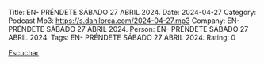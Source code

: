 Title: EN- PRÉNDETE SÁBADO 27 ABRIL 2024.
Date: 2024-04-27
Category: Podcast
Mp3: https://s.danilorca.com/2024-04-27.mp3
Company: EN- PRÉNDETE SÁBADO 27 ABRIL 2024.
Person: EN- PRÉNDETE SÁBADO 27 ABRIL 2024.
Tags: EN- PRÉNDETE SÁBADO 27 ABRIL 2024.
Rating: 0

<a href="https://s.danilorca.com/2024-04-27.mp3" type="audio/mpeg">
Escuchar
</a>
